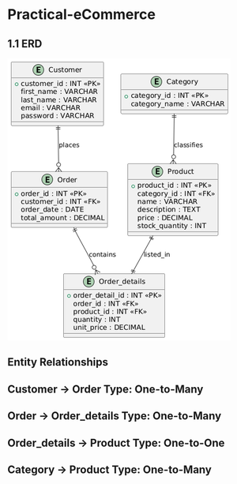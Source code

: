 # Practical-eCommerce

## 1.1 ERD
![here the use case diagram](ERD.png)

## Entity Relationships
Customer → Order
Type: One-to-Many
-
Order → Order_details
Type: One-to-Many
-
Order_details → Product
Type: One-to-One
-
Category → Product
Type: One-to-Many
-
